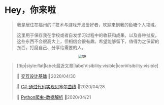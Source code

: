 # Hey，你来啦
> 我是居住在福州的IT技术与游戏开发爱好者，欢迎来到我的~~鱼塘~~个人领域。
>
> 这里用于保存我在学校或者自发学习过程中的收获和成果，以及各种扯皮。这些东西不会很高大上，但相信会很有趣。希望能够留下，值得为之保留的东西，打磨自己、分享给需要的人。

<div style="text-align:center;">
	<img src="https://i.loli.net/2020/03/16/5fkUipJE4dB92mz.png" alt="QR" style="zoom:70%;"/>
</div>


> [!tip|style:flat|label:最近文章|labelVisibility:visible|iconVisibility:visible]
>
> 📃 [交互设计基础](/zh-cn/interactionDesign/6.交互设计文档.md) 📅2020/04/30
>
> 📃 [C#-通过代码实现贝塞尔曲线](/zh-cn/CSharp/Besier.md) 📅2020/04/28
>
> 📃 [Python爬虫-数据解析](/zh-cn/pythonBot/4.数据解析.md) 📅2020/04/21